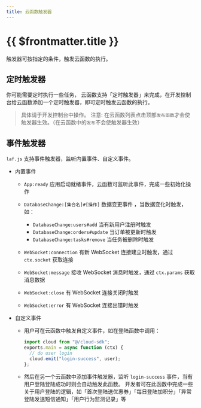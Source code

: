 ```yaml
---
title: 云函数触发器
---
```


# {{ $frontmatter.title }}

触发器可按指定的条件，触发云函数的执行。

## 定时触发器

你可能需要定时执行一些任务， 云函数支持「定时触发器」来完成，在开发控制台给云函数添加一个定时触发器，即可定时触发云函数的执行。

> 具体请于开发控制台中操作。
> 注意: 在云函数列表点击顶部`发布函数`才会使触发器生效。（在云函数中的`发布`不会使触发器生效）

## 事件触发器

`laf.js` 支持事件触发器，监听内置事件、自定义事件。

- 内置事件

  - `App:ready` 应用启动就绪事件，云函数可监听此事件，完成一些初始化操作
  - `DatabaseChange:[集合名]#[操作]` 数据变更事件 ，当数据变化时触发，如：

    - `DatabaseChange:users#add` 当有新用户注册时触发
    - `DatabaseChange:orders#update` 当订单被更新时触发
    - `DatabaseChange:tasks#remove` 当任务被删除时触发

  - `WebSocket:connection` 有新 WebSocket 连接建立时触发，通过 `ctx.socket` 获取连接
  - `WebSocket:message` 接收 WebSocket 消息时触发，通过 `ctx.params` 获取消息数据
  - `WebSocket:close` 有 WebSocket 连接关闭时触发
  - `WebSocket:error` 有 WebSocket 连接出错时触发

- 自定义事件
  - 用户可在云函数中触发自定义事件，如在登陆函数中调用：
    ```ts
    import cloud from "@/cloud-sdk";
    exports.main = async function (ctx) {
      // do user login
      cloud.emit("login-success", user);
    };
    ```
  - 然后在另一个云函数中添加事件触发器，监听 `login-success` 事件，当有用户登陆登陆成功时则会自动触发此函数。
    开发者可在此函数中完成一些关于用户登陆的逻辑，如「首次登陆送优惠券」「每日登陆加积分」「异常登陆发送短信通知」「用户行为监测记录」等
